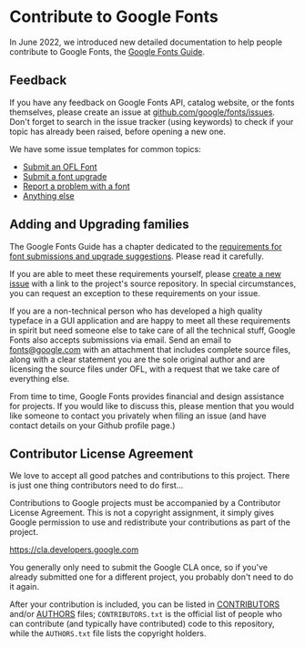 # Contribute to Google Fonts

In June 2022, we introduced new detailed documentation to help people contribute to Google Fonts, the [Google Fonts Guide](https://googlefonts.github.io/gf-guide/).

## Feedback

If you have any feedback on Google Fonts API, catalog website, or the fonts themselves, please create an issue at [github.com/google/fonts/issues](http://github.com/google/fonts/issues).
Don't forget to search in the issue tracker (using keywords) to check if your topic has already been raised, before opening a new one.

We have some issue templates for common topics:

- [Submit an OFL Font](https://github.com/google/fonts/issues/new?assignees=&labels=II+New+Font%2C+>+Submission&template=1_add-font.md&title=Add+%5BFont+Name%5D)
- [Submit a font upgrade](https://github.com/google/fonts/issues/new?assignees=&labels=II+Font+Upgrade&template=2_update-font.md&title=Update+%5BFont+Name%5D)
- [Report a problem with a font](https://github.com/google/fonts/issues/new?assignees=&labels=II+Font+Bug&template=3_font-bug.md&title=)
- [Anything else](https://github.com/google/fonts/issues/new?assignees=&labels=II+API+%2F+Website+%2F+Platform%2C+II+Tools+%2F+workflow+%2F+repo&template=4_anything-else.md&title=)

## Adding and Upgrading families

The Google Fonts Guide has a chapter dedicated to the [requirements for font submissions and upgrade suggestions](https://googlefonts.github.io/gf-guide/onboarding.html).
Please read it carefully.

If you are able to meet these requirements yourself, please [create a new issue](https://github.com/google/fonts/issues) with a link to the project's source repository.
In special circumstances, you can request an exception to these requirements on your issue.

If you are a non-technical person who has developed a high quality typeface in a GUI application and are happy to meet all these requirements in spirit but need someone else to take care of all the technical stuff, Google Fonts also accepts submissions via email.
Send an email to <fonts@google.com> with an attachment that includes complete source files, along with a clear statement you are the sole original author and are licensing the source files under OFL, with a request that we take care of everything else. 

From time to time, Google Fonts provides financial and design assistance for projects. 
If you would like to discuss this, please mention that you would like someone to contact you privately when filing an issue (and have contact details on your Github profile page.)

## Contributor License Agreement

We love to accept all good patches and contributions to this project. 
There is just one thing contributors need to do first...

Contributions to Google projects must be accompanied by a Contributor License Agreement. 
This is not a copyright assignment, it simply gives Google permission to use and redistribute your contributions as part of the project.

<https://cla.developers.google.com>

You generally only need to submit the Google CLA once, so if you've already submitted one for a different project, you probably don't need to do it again.

After your contribution is included, you can be listed in [CONTRIBUTORS](CONTRIBUTORS.txt) and/or [AUTHORS](AUTHORS.txt) files; 
`CONTRIBUTORS.txt` is the official list of people who can contribute (and typically have contributed) code to this repository, while the `AUTHORS.txt` file lists the copyright holders.
